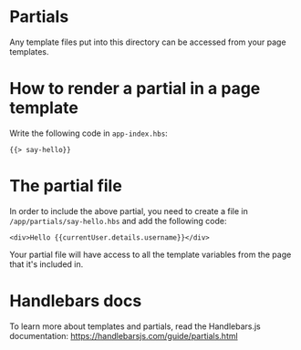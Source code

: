 # Partials

Any template files put into this directory can be accessed from your page templates.

# How to render a partial in a page template

Write the following code in `app-index.hbs`:

```
{{> say-hello}}
```

# The partial file

In order to include the above partial, you need to create a file in `/app/partials/say-hello.hbs` and add the following code:

```
<div>Hello {{currentUser.details.username}}</div>
```

Your partial file will have access to all the template variables from the page that it's included in.

# Handlebars docs

To learn more about templates and partials, read the Handlebars.js documentation: https://handlebarsjs.com/guide/partials.html

